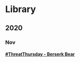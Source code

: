 # Library

## 2020

### Nov

#### [#ThreatThursday - Berserk Bear](https://www.scythe.io/library/threatthursday-bersek-bear)
